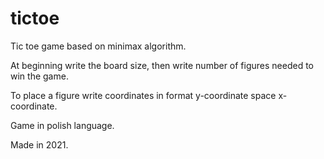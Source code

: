 # tictoe
Tic toe game based on minimax algorithm. 

At beginning write the board size, then write number of figures needed to win the game.

To place a figure write coordinates in format y-coordinate space x-coordinate.

Game in polish language.

Made in 2021.
